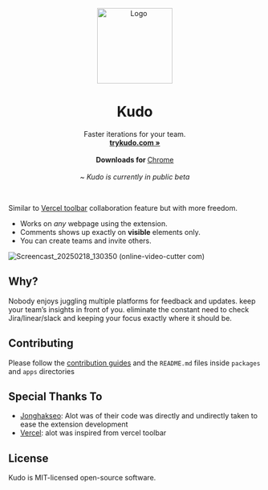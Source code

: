 <p align="center">
  <p align="center">
   <img width="150" height="150" src="https://github.com/user-attachments/assets/1a92c695-091a-412f-85f1-e35021818754" alt="Logo">
  </p>
	<h1 align="center"><b>Kudo</b></h1>
	<p align="center">
		Faster iterations for your team.
    <br />
    <a href="https://trykudo.com"><strong>trykudo.com »</strong></a>
    <br />
    <br />
    <b>Downloads for </b>
		<a href="https://chromewebstore.google.com/detail/start-discussions-on-any/opjhfmikhimgkhkhaoallkipjimkpmma">Chrome</a>
    <br />
    <br />
    <i>~ Kudo is currently in public beta</i>
    <br />
  </p>
</p>
<br/>


Similar to [Vercel toolbar](https://vercel.com/docs/workflow-collaboration/vercel-toolbar) collaboration feature but with more freedom.

- Works on *any* webpage using the extension.
- Comments shows up exactly on **visible** elements only.
- You can create teams and invite others.

![Screencast_20250218_130350 (online-video-cutter com)](https://github.com/user-attachments/assets/641943e8-1449-4cd4-b682-1d70e92daa6e)


## Why?

Nobody enjoys juggling multiple platforms for feedback and updates. keep your team’s insights in front of you. eliminate the constant need to check Jira/linear/slack and keeping your focus exactly where it should be.

## Contributing

Please follow the [contribution guides](https://trykudo.com) and the `README.md` files inside `packages` and `apps` directories

## Special Thanks To

* [Jonghakseo](https://github.com/Jonghakseo): Alot was of their code was directly and undirectly taken to ease the extension development
* [Vercel](https://vercel.com/docs/workflow-collaboration/vercel-toolbar): alot was inspired from vercel toolbar

## License
Kudo is MIT-licensed open-source software.
